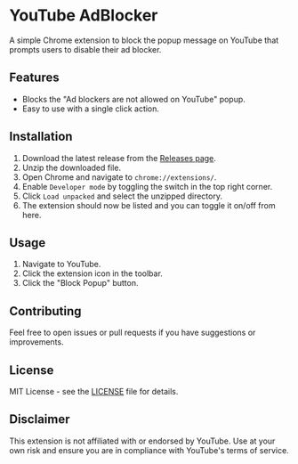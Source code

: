 # YouTube AdBlocker

A simple Chrome extension to block the popup message on YouTube that prompts users to disable their ad blocker.

## Features

- Blocks the "Ad blockers are not allowed on YouTube" popup.
- Easy to use with a single click action.

## Installation

1. Download the latest release from the [Releases page](https://github.com/41FUTURE/YouTube-AdBlocker).
2. Unzip the downloaded file.
3. Open Chrome and navigate to `chrome://extensions/`.
4. Enable `Developer mode` by toggling the switch in the top right corner.
5. Click `Load unpacked` and select the unzipped directory.
6. The extension should now be listed and you can toggle it on/off from here.

## Usage

1. Navigate to YouTube.
2. Click the extension icon in the toolbar.
3. Click the "Block Popup" button.

## Contributing

Feel free to open issues or pull requests if you have suggestions or improvements.

## License

MIT License - see the [LICENSE](LICENSE) file for details.

## Disclaimer

This extension is not affiliated with or endorsed by YouTube. Use at your own risk and ensure you are in compliance with YouTube's terms of service.

